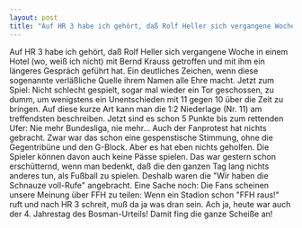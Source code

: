 ```yaml
---
layout: post
title: "Auf HR 3 habe ich gehört, daß Rolf Heller sich vergangene Woche in einem Hotel (wo, weiß ich nicht) mit Bernd Krauss getroffen und mit ihm ein längeres Gespräch geführt hat."
---
```


Auf HR 3 habe ich gehört, daß Rolf Heller sich vergangene Woche in einem Hotel (wo, weiß ich nicht) mit Bernd Krauss getroffen und mit ihm ein längeres Gespräch geführt hat. Ein deutliches Zeichen, wenn diese sogenannte verläßliche Quelle ihrem Namen alle Ehre macht. Jetzt zum Spiel: Nicht schlecht gespielt, sogar mal wieder ein Tor geschossen, zu dumm, um wenigstens ein Unentschieden mit 11 gegen 10 über die Zeit zu bringen. Auf diese kurze Art kann man die 1:2 Niederlage (Nr. 11) am treffendsten beschreiben. Jetzt sind es schon 5 Punkte bis zum rettenden Ufer: Nie mehr Bundesliga, nie mehr... Auch der Fanprotest hat nichts gebracht. Zwar war das schon eine gespenstische Stimmung, ohne die Gegentribüne und den G-Block. Aber es hat eben nichts geholfen. Die Spieler können davon auch keine Pässe spielen. Das war gestern schon erschütternd, wenn man bedenkt, daß die den ganzen Tag lang nichts anderes tun, als Fußball zu spielen. Deshalb waren die "Wir haben die Schnauze voll-Rufe" angebracht. Eine Sache noch: Die Fans scheinen unsere Meinung über FFH zu teilen: Wenn ein Stadion schon "FFH raus!" ruft und nach HR 3 schreit, muß da ja was dran sein. Ach ja, heute war auch der 4. Jahrestag des Bosman-Urteils! Damit fing die ganze Scheiße an!
